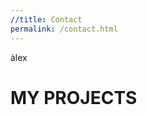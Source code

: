 ```yaml
---
//title: Contact
permalink: /contact.html
---
```


<div class="bg">
  <div class="prova">
    <p class="alex">àlex</p>
    <h1>MY PROJECTS<h1>
  </div>
</div>
